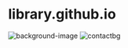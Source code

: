 # library.github.io
![background-image](https://user-images.githubusercontent.com/87203883/125169409-a3eea680-e1c7-11eb-8781-ed2d9ee0d4f7.jpg)
![contactbg](https://user-images.githubusercontent.com/87203883/125169470-e912d880-e1c7-11eb-8dda-a6f17b086c89.jpg)
